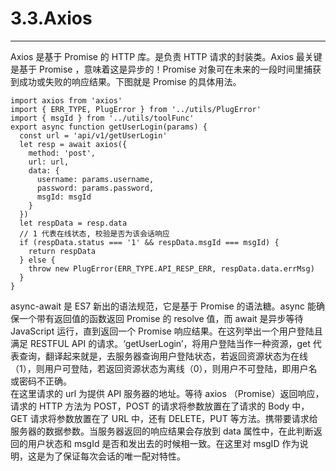 # 3.3.Axios

---

Axios 是基于 Promise 的 HTTP 库。是负责 HTTP 请求的封装类。Axios 最关键是基于 Promise ，意味着这是异步的！Promise 对象可在未来的一段时间里捕获到成功或失败的响应结果。下图就是 Promise 的具体用法。

```
import axios from 'axios'
import { ERR_TYPE, PlugError } from '../utils/PlugError'
import { msgId } from '../utils/toolFunc'
export async function getUserLogin(params) {
  const url = 'api/v1/getUserLogin'
  let resp = await axios({
    method: 'post',
    url: url,
    data: {
      username: params.username,
      password: params.password,
      msgId: msgId
    }
  })
  let respData = resp.data
  // 1 代表在线状态, 校验是否为该会话响应
  if (respData.status === '1' && respData.msgId === msgId) {
    return respData
  } else {
    throw new PlugError(ERR_TYPE.API_RESP_ERR, respData.data.errMsg)
  }
}
```

async-await 是 ES7 新出的语法规范，它是基于 Promise 的语法糖。async 能确保一个带有返回值的函数返回 Promise 的 resolve 值，而 await 是异步等待 JavaScript 运行，直到返回一个 Promise 响应结果。在这列举出一个用户登陆且满足 RESTFUL API 的请求。‘getUserLogin’，将用户登陆当作一种资源，get 代表查询，翻译起来就是，去服务器查询用户登陆状态，若返回资源状态为在线（1），则用户可登陆，若返回资源状态为离线（0），则用户不可登陆，即用户名或密码不正确。<br>
在这里请求的 url 为提供 API 服务器的地址。等待 axios （Promise）返回响应，请求的 HTTP 方法为 POST，POST 的请求将参数放置在了请求的 Body 中，GET 请求将参数放置在了 URL 中，还有 DELETE，PUT 等方法。携带要请求给服务器的数据参数。当服务器返回的响应结果会存放到 data 属性中，在此判断返回的用户状态和 msgId 是否和发出去的时候相一致。在这里对 msgID 作为说明，这是为了保证每次会话的唯一配对特性。

